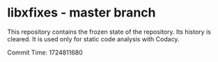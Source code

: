 # libxfixes - master branch

This repository contains the frozen state of the repository.
Its history is cleared. It is used only for static code
analysis with Codacy.

Commit Time: 1724811680
